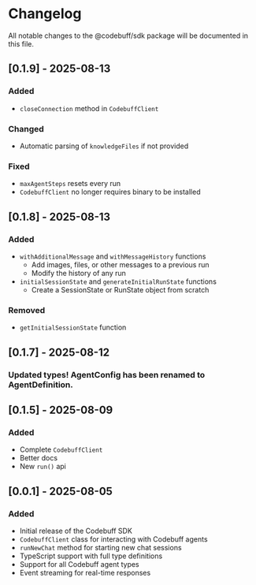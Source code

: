 # Changelog

All notable changes to the @codebuff/sdk package will be documented in this file.

## [0.1.9] - 2025-08-13

### Added

- `closeConnection` method in `CodebuffClient`

### Changed

- Automatic parsing of `knowledgeFiles` if not provided

### Fixed

- `maxAgentSteps` resets every run
- `CodebuffClient` no longer requires binary to be installed

## [0.1.8] - 2025-08-13

### Added

- `withAdditionalMessage` and `withMessageHistory` functions
  - Add images, files, or other messages to a previous run
  - Modify the history of any run
- `initialSessionState` and `generateInitialRunState` functions
  - Create a SessionState or RunState object from scratch

### Removed

- `getInitialSessionState` function

## [0.1.7] - 2025-08-12

### Updated types! AgentConfig has been renamed to AgentDefinition.

## [0.1.5] - 2025-08-09

### Added

- Complete `CodebuffClient`
- Better docs
- New `run()` api

## [0.0.1] - 2025-08-05

### Added

- Initial release of the Codebuff SDK
- `CodebuffClient` class for interacting with Codebuff agents
- `runNewChat` method for starting new chat sessions
- TypeScript support with full type definitions
- Support for all Codebuff agent types
- Event streaming for real-time responses
